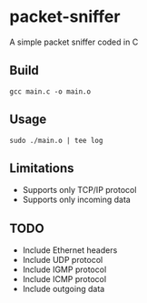 # packet-sniffer
A simple packet sniffer coded in C

## Build

`gcc main.c -o main.o`

## Usage

`sudo ./main.o | tee log`

## Limitations

 - Supports only TCP/IP protocol
 - Supports only incoming data

## TODO
 - Include Ethernet headers
 - Include UDP protocol
 - Include IGMP protocol
 - Include ICMP protocol
 - Include outgoing data
